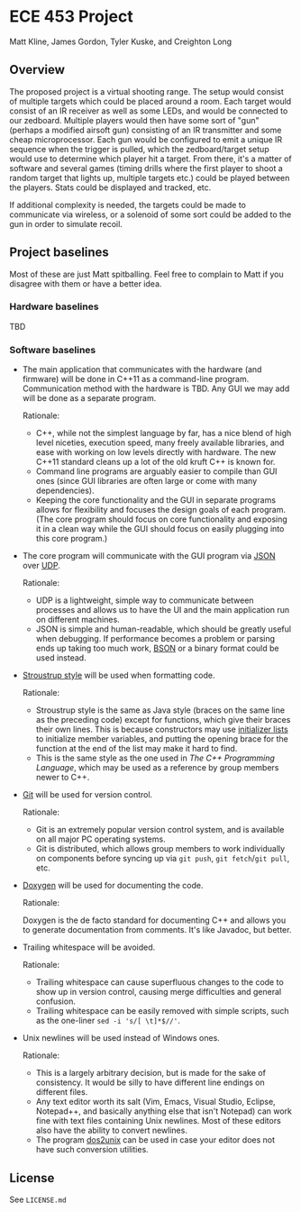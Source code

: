 # ECE 453 Project

Matt Kline, James Gordon, Tyler Kuske, and Creighton Long

## Overview

The proposed project is a virtual shooting range.
The setup would consist of multiple targets which could be placed around a room.
Each target would consist of an IR receiver as well as some LEDs,
and would be connected to our zedboard.
Multiple players would then have some sort of "gun" (perhaps a modified airsoft gun)
consisting of an IR transmitter and some cheap microprocessor.
Each gun would be configured to emit a unique IR sequence when the trigger is pulled,
which the zedboard/target setup would use to determine which player hit a target.
From there, it's a matter of software and several games
(timing drills where the first player to shoot a random target that lights up, multiple targets etc.)
could be played between the players. Stats could be displayed and tracked, etc.

If additional complexity is needed, the targets could be made to communicate via wireless,
or a solenoid of some sort could be added to the gun in order to simulate recoil.

## Project baselines

Most of these are just Matt spitballing. Feel free to complain to Matt if you disagree with them
or have a better idea.

### Hardware baselines

TBD

### Software baselines

- The main application that communicates with the hardware (and firmware) will be done in C++11
  as a command-line program. Communication method with the hardware is TBD. Any GUI we may add will be done
  as a separate program.

  Rationale:

  - C++, while not the simplest language by far, has a nice blend of high level niceties, execution speed,
    many freely available libraries, and ease with working on low levels directly with hardware.
    The new C++11 standard cleans up a lot of the old kruft C++ is known for.
  - Command line programs are arguably easier to compile than GUI ones
    (since GUI libraries are often large or come with many dependencies).
  - Keeping the core functionality and the GUI in separate programs allows for flexibility
    and focuses the design goals of each program.
    (The core program should focus on core functionality and exposing it in a clean way while the GUI
    should focus on easily plugging into this core program.)

- The core program will communicate with the GUI program via [JSON](http://en.wikipedia.org/wiki/JSON) over
  [UDP](http://en.wikipedia.org/wiki/User_Datagram_Protocol).

  Rationale:

  - UDP is a lightweight, simple way to communicate between processes
    and allows us to have the UI and the main application run on different machines.
  - JSON is simple and human-readable, which should be greatly useful when debugging.
    If performance becomes a problem or parsing ends up taking too much work, [BSON](http://en.wikipedia.org/wiki/BSON)
    or a binary format could be used instead.

- [Stroustrup style](http://en.wikipedia.org/wiki/Indent_style#Variant:_Stroustrup) will be used when formatting code.

  Rationale:

  - Stroustrup style is the same as Java style (braces on the same line as the preceding code)
    except for functions, which give their braces their own lines. This is because constructors may use
    [initializer lists](http://en.wikipedia.org/wiki/Initializer_list#Initializer_list) to initialize
    member variables, and putting the opening brace for the function at the end of the list may make it hard to find.
  - This is the same style as the one used in *The C++ Programming Language*, which may be used as a reference
    by group members newer to C++.

- [Git](http://git-scm.com/) will be used for version control.

  Rationale:

  - Git is an extremely popular version control system, and is available on all major PC operating systems.
  - Git is distributed, which allows group members to work individually on components before syncing up
    via `git push`, `git fetch`/`git pull`, etc.

- [Doxygen](http://www.stack.nl/~dimitri/doxygen/) will be used for documenting the code.

  Rationale:

  Doxygen is the de facto standard for documenting C++ and allows you to generate documentation from
  comments. It's like Javadoc, but better.

- Trailing whitespace will be avoided.

  Rationale:

  - Trailing whitespace can cause superfluous changes to the code to show up in version control,
    causing merge difficulties and general confusion.
  - Trailing whitespace can be easily removed with simple scripts, such as the one-liner `sed -i 's/[ \t]*$//'`.

- Unix newlines will be used instead of Windows ones.

  Rationale:

  - This is a largely arbitrary decision, but is made for the sake of consistency.
    It would be silly to have different line endings on different files.
  - Any text editor worth its salt
    (Vim, Emacs, Visual Studio, Eclipse, Notepad++, and basically anything else that isn't Notepad)
    can work fine with text files containing Unix newlines. Most of these editors also have the ability
    to convert newlines.
  - The program [dos2unix](http://sourceforge.net/projects/dos2unix/)
    can be used in case your editor does not have such conversion utilities.

## License

See `LICENSE.md`
